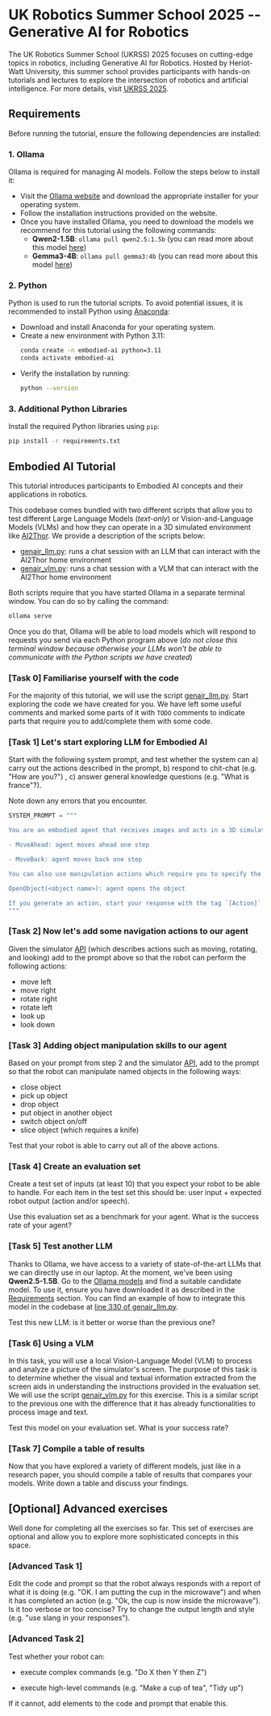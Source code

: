 # UK Robotics Summer School 2025 -- Generative AI for Robotics

The UK Robotics Summer School (UKRSS) 2025 focuses on cutting-edge topics in robotics, including Generative AI for Robotics. Hosted by Heriot-Watt University, this summer school provides participants with hands-on tutorials and lectures to explore the intersection of robotics and artificial intelligence. For more details, visit [UKRSS 2025](https://ukrss.site.hw.ac.uk/).

## Requirements

Before running the tutorial, ensure the following dependencies are installed:

### 1. Ollama
Ollama is required for managing AI models. Follow the steps below to install it:
- Visit the [Ollama website](https://ollama.ai/) and download the appropriate installer for your operating system.
- Follow the installation instructions provided on the website.
- Once you have installed Ollama, you need to download the models we recommend for this tutorial
  using the following commands:
    - **Qwen2-1.5B**: `ollama pull qwen2.5:1.5b` (you can read more about this model [here](https://arxiv.org/abs/2412.15115))
    - **Gemma3-4B**: `ollama pull gemma3:4b` (you can read more about this model [here](https://blog.google/technology/developers/gemma-3/))

### 2. Python
Python is used to run the tutorial scripts. To avoid potential issues, it is recommended to install Python using [Anaconda](https://www.anaconda.com/):
- Download and install Anaconda for your operating system.
- Create a new environment with Python 3.11:
    ```bash
    conda create -n embodied-ai python=3.11
    conda activate embodied-ai
    ```
- Verify the installation by running:
    ```bash
    python --version
    ```

### 3. Additional Python Libraries
Install the required Python libraries using `pip`:
```bash
pip install -r requirements.txt
```

## Embodied AI Tutorial

This tutorial introduces participants to Embodied AI concepts and their applications in robotics.

This codebase comes bundled with two different scripts that allow you to test different Large
Language Models (*text-only*) or Vision-and-Language Models (VLMs)  and
how they can operate in a 3D simulated environment like [AI2Thor](https://ai2thor.allenai.org/).
We provide a description of the scripts below:

- [genair_llm.py](genair_llm.py): runs a chat session with an LLM that can interact with the
  AI2Thor home environment
- [genair_vlm.py](genair_vlm.py): runs a chat session with a VLM that can interact with the AI2Thor
  home environment

Both scripts require that you have started Ollama in a separate terminal window. You can do so by calling the command:

  ```bash
  ollama serve
  ``` 
Once you do that, Ollama will be able to load models which will respond to requests you send via
each Python program above (*do not close this terminal window because otherwise your LLMs won't be
able to communicate with the Python scripts we have created*)

### [Task 0] Familiarise yourself with the code

For the majority of this tutorial, we will use the script [genair_llm.py](genair_llm.py). Start
exploring the code we have created for you. We have left some useful comments and marked some parts
of it with `TODO` comments to indicate parts that require you to add/complete them with some code.

### [Task 1] Let's start exploring LLM for Embodied AI

Start with the following system prompt, and test whether the system can a) carry out the actions
described in the prompt, b) respond to chit-chat (e.g. "How are you?") , c) answer general
knowledge questions (e.g. "What is france"?).  

Note down any errors that you encounter. 

```python
SYSTEM_PROMPT = """ 

You are an embodied agent that receives images and acts in a 3D simulated environment.  You can move around and interact with objects. These are the actions at your disposal: 

- MoveAhead: agent moves ahead one step 

- MoveBack: agent moves back one step 

You can also use manipulation actions which require you to specify the object name of a visible object.  

OpenObject(<object name>): agent opens the object 

If you generate an action, start your response with the tag `[Action]` followed by `<Action>(<object name>)`",   
"""
``` 

### [Task 2] Now let's add some navigation actions to our agent

Given the simulator [API](https://ai2thor.allenai.org/) (which describes actions such as moving, rotating, and looking) add to the prompt above so that the robot can perform the following actions: 

- move left
- move right
- rotate right
- rotate left
- look up
- look down

### [Task 3] Adding object manipulation skills to our agent

Based on your prompt from step 2 and the simulator [API](https://ai2thor.allenai.org/), add to the prompt so that the robot can manipulate named objects in the following ways:  

- close object
- pick up object
- drop object
- put object in another object
- switch object on/off
- slice object (which requires a knife) 

 Test that your robot is able to carry out all of the above actions.

### [Task 4] Create an evaluation set

Create a test set of inputs (at least 10) that you expect your robot to be able to handle. For each
item in the test set this should be: user input + expected robot output (action and/or speech).

Use this evaluation set as a benchmark for your agent. What is the success rate of your agent?

### [Task 5] Test another LLM

Thanks to Ollama, we have access to a variety of state-of-the-art LLMs that we can directly use in
our laptop. At the moment, we've been using **Qwen2.5-1.5B**. Go to the [Ollama
models](https://ollama.com/search) and find a suitable candidate model. To use it, ensure you have
downloaded it as described in the [Requirements](#requirements) section. You can find an example of
how to integrate this model in the codebase at [line 330 of genair_llm.py](genair_llm.py#L330).

Test this new LLM: is it better or worse than the previous one?

### [Task 6] Using a VLM

In this task, you will use a local Vision-Language Model (VLM) to process and analyze 
a picture of the simulator's screen. The purpose of this task is to determine 
whether the visual and textual information extracted from the screen aids in 
understanding the instructions provided in the evaluation set. We will use the script
[genair_vlm.py](genair_vlm.py) for this exercise. This is a similar script to the previous one with
the difference that it has already functionalities to process image and text.

Test this model on your evaluation set. What is your success rate?

### [Task 7] Compile a table of results 

Now that you have explored a variety of different models, just like in a research paper, you should
compile a table of results that compares your models. Write down a table and discuss your findings.

## [Optional] Advanced exercises

Well done for completing all the exercises so far. This set of exercises are optional and allow you
to explore more sophisticated concepts in this space. 

### [Advanced Task 1] 
Edit the code and prompt so that the robot always responds with a report of what it is doing (e.g.
"OK. I am putting the cup in the microwave") and when it has completed an action (e.g. "Ok, the cup
is now inside the microwave"). Is it too verbose or too concise? Try to change the output length
and style (e.g. "use slang in your responses").

### [Advanced Task 2]

Test whether your robot can: 

- execute complex commands (e.g. "Do X then Y then Z")  
 
- execute high-level commands (e.g. "Make a cup of tea", "Tidy up")
  
If it cannot,  add elements to the code and prompt that enable this. 